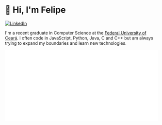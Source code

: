 # 👋 Hi, I'm Felipe

[![LinkedIn](https://img.shields.io/badge/linkedin-%230077B5.svg?style=flat&logo=linkedin&logoColor=white)](https://www.linkedin.com/in/felipe-keiler/)

I'm a recent graduate in Computer Science at the [Federal University of Ceará](https://www.ufc.br/). I often code in JavaScript, Python, Java, C and C++ but am always trying to expand my boundaries and learn new technologies.

![Most played songs on Apple Music](replay_2022.svg)
